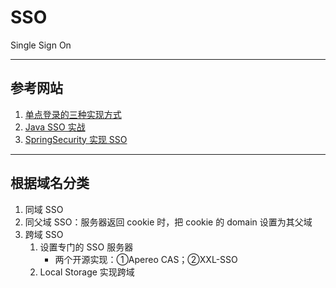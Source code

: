 # SSO
Single Sign On

---
## 参考网站
1. [单点登录的三种实现方式](https://mp.weixin.qq.com/s/OOQzl2WXS72CZMXLmXbeRA)
2. [Java SSO 实战](https://www.bilibili.com/video/BV1hT4y157QF)
3. [SpringSecurity 实现 SSO](https://mp.weixin.qq.com/s/9MCsxdkkWF4i4M6xbbO_xA)
---
## 根据域名分类
1. 同域 SSO
2. 同父域 SSO：服务器返回 cookie 时，把 cookie 的 domain 设置为其父域
3. 跨域 SSO
    1. 设置专门的 SSO 服务器
        - 两个开源实现：①Apereo CAS；②XXL-SSO
    2. Local Storage 实现跨域
